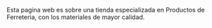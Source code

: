 Esta pagina web es sobre una tienda especializada en Productos de Ferreteria, con los materiales de mayor calidad.

